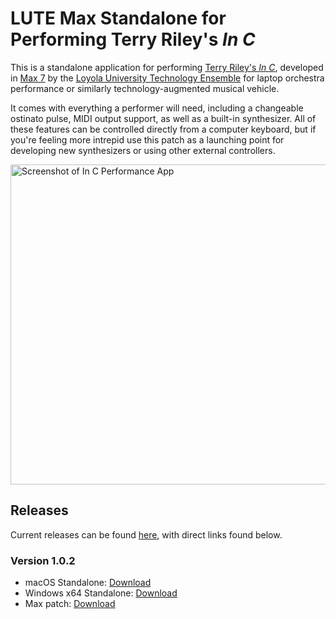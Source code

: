 # LUTE Max Standalone for Performing Terry Riley's *In C*

This is a standalone application for performing [Terry Riley's *In C*][1],
developed in [Max 7][2] by the [Loyola University Technology Ensemble][3] for
laptop orchestra performance or similarly technology-augmented musical vehicle.

It comes with everything a performer will need, including a changeable ostinato
pulse, MIDI output support, as well as a built-in synthesizer. All of these
features can be controlled directly from a computer keyboard, but if you're
feeling more intrepid use this patch as a launching point for developing new
synthesizers or using other external controllers.

<img
  width="512"
  alt="Screenshot of In C Performance App"
  src="https://user-images.githubusercontent.com/7128551/43782203-53a00eda-9a4e-11e8-80af-c6fbbf285b74.png">

## Releases

Current releases can be found [here][4], with direct links found below.

### Version 1.0.2

* macOS Standalone: [Download](https://github.com/loyola-university-tech-ensemble/InC/releases/download/v2.0.0/InCApp_macOS.dmg)
* Windows x64 Standalone: [Download](https://github.com/loyola-university-tech-ensemble/InC/releases/download/v2.0.0/InC_Winx64.zip)
* Max patch: [Download](https://github.com/loyola-university-tech-ensemble/InC/archive/v2.0.0.zip)

[1]: https://en.wikipedia.org/wiki/In_C
[2]: https://cycling74.com/products/max
[3]: https://lute.luc.edu
[4]: https://github.com/loyola-university-tech-ensemble/InC/releases

